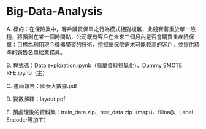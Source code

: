 # Big-Data-Analysis
A. 標的：在保險業中，客戶購買保單之行為模式相對複雜，此競賽著重於單一險種，將預測在某一個時間點，公司既有客戶在未來三個月內是否會購買重疾險保單；目標為利用現今機器學習的技術，挖掘出保險需求可能較高的客戶，並提供精準的銷售名單給業務員。

B. 程式碼：Data exploration.ipynb（簡單資料視覺化）、Dummy SMOTE RFE.ipynb（主）

C. 書面報告：國泰大數據.pdf

D. 變數解釋：layout.pdf

E. 預處理後的資料集：train_data.zip、test_data.zip（map()、fillna()、Label Encoder等加工）
